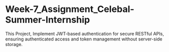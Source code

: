 # Week-7_Assignment_Celebal-Summer-Internship
This Project, Implement JWT-based authentication for secure RESTful APIs, ensuring authenticated access and token management without server-side storage.
